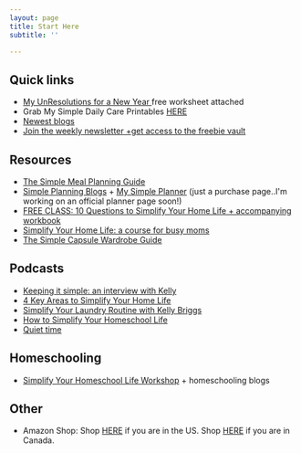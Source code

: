```yaml
---
layout: page
title: Start Here
subtitle: ''

---
```

## Quick links

* [My UnResolutions for a New Year ](https://www.simplehomemom.com/why-new-year-s-resolutions-often-don-t-work-and-what-to-try-instead/)free worksheet attached
* Grab My Simple Daily Care Printables [HERE](https://mailchi.mp/d739479e4b35/mysimpledailycare)
* [Newest blogs](https://www.simplehomemom.com)
* [Join the weekly newsletter +get access to the freebie vault](https://www.simplehomemom.com/freebies)

## Resources

* [The Simple Meal Planning Guide](https://www.simplehomemom.com/the-simple-meal-planning-guide/)
* [Simple Planning Blogs](https://www.simplehomemom.com/tags/#simple%20planning) + [My Simple Planner](https://buy.stripe.com/28o02a7WCeWUdbi3cg) (just a purchase page..I'm working on an official planner page soon!)
* [FREE CLASS: 10 Questions to Simplify Your Home Life + accompanying workbook](https://mailchi.mp/b9ced2aa71e3/10-questions-to-help-you-simplify-your-home-life)
* [Simplify Your Home Life: a course for busy moms](https://www.simplehomemom.com/course)
* [The Simple Capsule Wardrobe Guide ](https://www.simplehomemom.com/simple-capsule-wardrobe-guide)

## Podcasts

* [Keeping it simple: an interview with Kelly](https://podcasts.apple.com/ca/podcast/keeping-it-simple-an-interview-with-kelly/id1512837291?i=1000500930761)
* [4 Key Areas to Simplify Your Home Life](https://podcasts.apple.com/us/podcast/155-learn-4-key-areas-to-simplify-your-home-kelly-from/id1481909779?i=1000526375831)
* [Simplify Your Laundry Routine with Kelly Briggs](https://podcasts.apple.com/ca/podcast/ep155-simplify-your-laundry-routine-with-kelly-briggs/id1159498258?i=1000505748717)
* [How to Simplify Your Homeschool Life](https://capturingthecharmedlife.com/2021/03/15/how-to-simplify-your-homeschool-life/)
* [Quiet time](https://podcasts.apple.com/us/podcast/ep-23-quiet-time-and-homeschooling-with-kelly-briggs/id1527253695?i=1000533420517)

## Homeschooling

* [Simplify Your Homeschool Life Workshop](https://www.simplehomemom.com/simplify-your-homeschool-life-workshop/) + homeschooling blogs

## Other

* Amazon Shop: Shop [HERE](http://www.amazon.com/shop/simplehomemom) if you are in the US. Shop [HERE](http://www.amazon.ca/shop/simplehomemom) if you are in Canada.